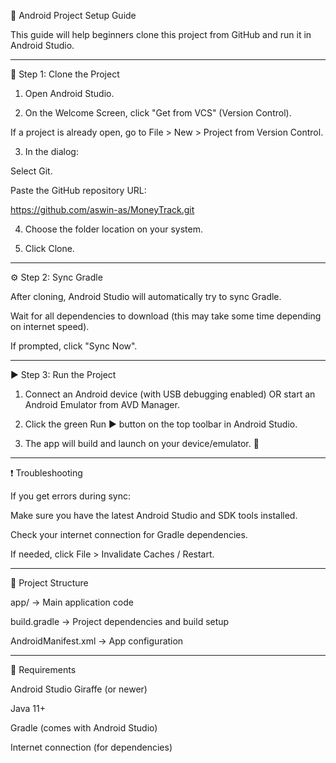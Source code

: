 

📱 Android Project Setup Guide

This guide will help beginners clone this project from GitHub and run it in Android Studio.


---

🔽 Step 1: Clone the Project

1. Open Android Studio.


2. On the Welcome Screen, click "Get from VCS" (Version Control).

If a project is already open, go to File > New > Project from Version Control.



3. In the dialog:

Select Git.

Paste the GitHub repository URL:


https://github.com/aswin-as/MoneyTrack.git


4. Choose the folder location on your system.


5. Click Clone.




---

⚙️ Step 2: Sync Gradle

After cloning, Android Studio will automatically try to sync Gradle.

Wait for all dependencies to download (this may take some time depending on internet speed).

If prompted, click "Sync Now".



---

▶️ Step 3: Run the Project

1. Connect an Android device (with USB debugging enabled) OR start an Android Emulator from AVD Manager.


2. Click the green Run ▶️ button on the top toolbar in Android Studio.


3. The app will build and launch on your device/emulator. 🎉




---

❗ Troubleshooting

If you get errors during sync:

Make sure you have the latest Android Studio and SDK tools installed.

Check your internet connection for Gradle dependencies.

If needed, click File > Invalidate Caches / Restart.




---

📂 Project Structure

app/ → Main application code

build.gradle → Project dependencies and build setup

AndroidManifest.xml → App configuration



---

📌 Requirements

Android Studio Giraffe (or newer)

Java 11+

Gradle (comes with Android Studio)

Internet connection (for dependencies)





